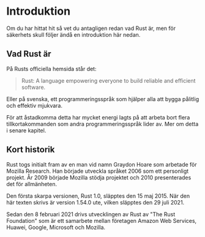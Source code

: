 # Introduktion

Om du har hittat hit så vet du antagligen redan vad Rust är, men för säkerhets
skull följer ändå en introduktion här nedan.

## Vad Rust är 
På Rusts officiella hemsida står det:
> Rust: A language empowering everyone to build reliable and efficient software.

Eller på svenska, ett programmeringsspråk som hjälper alla att bygga pålitlig
och effektiv mjukvara.

För att åstadkomma detta har mycket energi lagts på att arbeta bort flera
tillkortakommanden som andra programmeringsspråk lider av. Mer om detta i
senare kapitel.

## Kort historik
Rust togs initialt fram av en man vid namn Graydon Hoare som arbetade för
Mozilla Research. Han började utveckla språket 2006 som ett personligt projekt.
År 2009 började Mozilla stödja projektet och 2010 presenterades det för
allmänheten.

Den första skarpa versionen, Rust 1.0, släpptes den 15 maj 2015. När den här
texten skrivs är version 1.54.0 ute, vilken släpptes den 29 juli 2021.

Sedan den 8 februari 2021 drivs utvecklingen av Rust av "The Rust Foundation"
som är ett samarbete mellan företagen Amazon Web Services, Huawei, Google, 
Microsoft och Mozilla.

